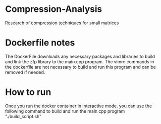 # Compression-Analysis
Research of compression techniques for small matrices

# Dockerfile notes
The DockerFile downloads any necessary packages and libraries 
to build and link the zfp library to the main.cpp program. 
The vimrc commands in the dockerfile are not necessary to build and run this 
program and can be removed if needed.

# How to run 
Once you run the docker container in interactive mode, 
you can use the following command to build and run the main.cpp program
"./build_script.sh"

